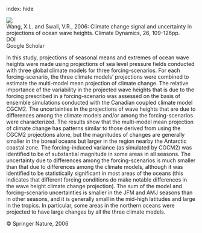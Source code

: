 index: hide

<div class="Citation">
    <div class="Citation-thumb CitationThumb-linked"  data-href="https://doi.org/10.1007/s00382-005-0080-x">
      <img src="https://static.claimspace.cloud/climate-study-static/refs/thumbs/13/Wang_and_Swail_2006-thumb.png" />
    </div>

  <div class="Citation-body">
    <div class="Citation-text">Wang, X.L. and Swail, V.R., 2006: Climate change signal and uncertainty in projections of ocean wave heights. <span class="Article-journal">Climate Dynamics, </span><span class="Article-volume">26, </span>109-126pp.</div>
    <div class="Citation-links">
      <div class="CitationLink" data-href="https://doi.org/10.1007/s00382-005-0080-x">
        <div class="CitationLink-icon CitationLink-Doi"></div>
        <div class="CitationLink-text">DOI</div>
      </div>
      <div class="CitationLink" data-href="https://scholar.google.com/scholar?q=10.1007/s00382-005-0080-x">
        <div class="CitationLink-icon CitationLink-Scholar"></div>
        <div class="CitationLink-text">Google Scholar</div>
      </div>
    </div>
  </div>
</div>

In this study, projections of seasonal means and extremes of ocean wave heights were made using projections of sea level pressure fields conducted with three global climate models for three forcing-scenarios. For each forcing-scenario, the three climate models’ projections were combined to estimate the multi-model mean projection of climate change. The relative importance of the variability in the projected wave heights that is due to the forcing prescribed in a forcing-scenario was assessed on the basis of ensemble simulations conducted with the Canadian coupled climate model CGCM2. The uncertainties in the projections of wave heights that are due to differences among the climate models and/or among the forcing-scenarios were characterized. The results show that the multi-model mean projection of climate change has patterns similar to those derived from using the CGCM2 projections alone, but the magnitudes of changes are generally smaller in the boreal oceans but larger in the region nearby the Antarctic coastal zone. The forcing-induced variance (as simulated by CGCM2) was identified to be of substantial magnitude in some areas in all seasons. The uncertainty due to differences among the forcing-scenarios is much smaller than that due to differences among the climate models, although it was identified to be statistically significant in most areas of the oceans (this indicates that different forcing conditions do make notable differences in the wave height climate change projection). The sum of the model and forcing-scenario uncertainties is smaller in the JFM and AMJ seasons than in other seasons, and it is generally small in the mid-high latitudes and large in the tropics. In particular, some areas in the northern oceans were projected to have large changes by all the three climate models.

<div class="Citation-copy">
&copy; Springer Nature, 2006
</div>